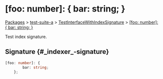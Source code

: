 # \[foo: number]: { bar: string; }

[Packages](/) > [test-suite-a](/test-suite-a/) > [TestInterfaceWithIndexSignature](/test-suite-a/testinterfacewithindexsignature-interface/) > [\[foo: number\]: { bar: string; }](/test-suite-a/testinterfacewithindexsignature-interface/_indexer_-indexsignature)

Test index signature.

## Signature {#\_indexer\_-signature}

```typescript
[foo: number]: {
        bar: string;
    };
```
